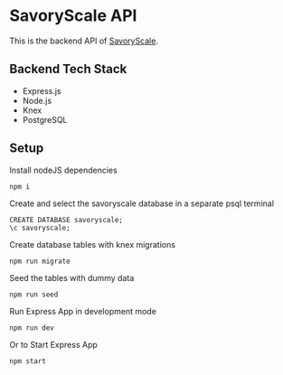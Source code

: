 # SavoryScale API

This is the backend API of [SavoryScale](https://github.com/ctam62/savoryscale).

## Backend Tech Stack
- Express.js
- Node.js
- Knex
- PostgreSQL

## Setup
Install nodeJS dependencies
```
npm i
```

Create and select the savoryscale database in a separate psql terminal
```
CREATE DATABASE savoryscale;
\c savoryscale;
```

Create database tables with knex migrations
```
npm run migrate
```

Seed the tables with dummy data
```
npm run seed
```

Run Express App in development mode
```
npm run dev
```

Or to Start Express App
```
npm start
```


